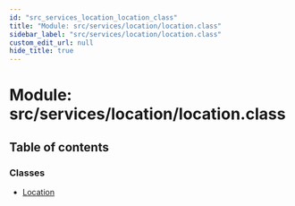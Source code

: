 ```yaml
---
id: "src_services_location_location_class"
title: "Module: src/services/location/location.class"
sidebar_label: "src/services/location/location.class"
custom_edit_url: null
hide_title: true
---
```


# Module: src/services/location/location.class

## Table of contents

### Classes

- [Location](../classes/src_services_location_location_class.location.md)
